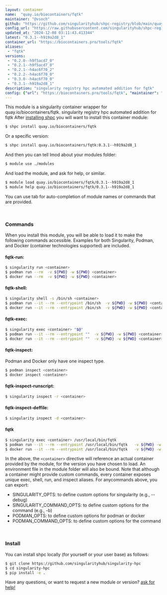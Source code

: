 ```yaml
---
layout: container
name:  "quay.io/biocontainers/fqtk"
maintainer: "@vsoch"
github: "https://github.com/singularityhub/shpc-registry/blob/main/quay.io/biocontainers/fqtk/container.yaml"
config_url: "https://raw.githubusercontent.com/singularityhub/shpc-registry/main/quay.io/biocontainers/fqtk/container.yaml"
updated_at: "2024-12-08 03:11:43.413344"
latest: "0.3.1--h919a2d8_1"
container_url: "https://biocontainers.pro/tools/fqtk"
aliases:
 - "fqtk"
versions:
 - "0.2.0--h9f5acd7_0"
 - "0.2.1--h9f5acd7_0"
 - "0.2.1--h4ac6f70_2"
 - "0.2.2--h4ac6f70_0"
 - "0.3.0--h4ac6f70_0"
 - "0.3.1--h919a2d8_1"
description: "singularity registry hpc automated addition for fqtk"
config: {"url": "https://biocontainers.pro/tools/fqtk", "maintainer": "@vsoch", "description": "singularity registry hpc automated addition for fqtk", "latest": {"0.3.1--h919a2d8_1": "sha256:58205d903801042d4475f1bc3566a35d8cc2a9673228f7052b7ac4dfce5906c4"}, "tags": {"0.2.0--h9f5acd7_0": "sha256:14bdfc6ceba1585638ccf09033dfe68882bd0bf75ee5f807596e9d6676f5cbcd", "0.2.1--h9f5acd7_0": "sha256:baae6d9c3f50c13121c651915174c300164a405b06aabe53c69ff9e58f3f2bc5", "0.2.1--h4ac6f70_2": "sha256:aff0201fcaa402c80df6127cfcbc22327e226b01fe19b3871b1e654009a35702", "0.2.2--h4ac6f70_0": "sha256:5c8e2e815530c5e35f7655a9f7984a7b7302f1186749ff47078b5155a4f0354e", "0.3.0--h4ac6f70_0": "sha256:809c83bb231e162e219b8bb68150ee4bd24dc0d058a82d6c755d4a747b2727fd", "0.3.1--h919a2d8_1": "sha256:58205d903801042d4475f1bc3566a35d8cc2a9673228f7052b7ac4dfce5906c4"}, "docker": "quay.io/biocontainers/fqtk", "aliases": {"fqtk": "/usr/local/bin/fqtk"}}
---
```


This module is a singularity container wrapper for quay.io/biocontainers/fqtk.
singularity registry hpc automated addition for fqtk
After [installing shpc](#install) you will want to install this container module:


```bash
$ shpc install quay.io/biocontainers/fqtk
```

Or a specific version:

```bash
$ shpc install quay.io/biocontainers/fqtk:0.3.1--h919a2d8_1
```

And then you can tell lmod about your modules folder:

```bash
$ module use ./modules
```

And load the module, and ask for help, or similar.

```bash
$ module load quay.io/biocontainers/fqtk/0.3.1--h919a2d8_1
$ module help quay.io/biocontainers/fqtk/0.3.1--h919a2d8_1
```

You can use tab for auto-completion of module names or commands that are provided.

<br>

### Commands

When you install this module, you will be able to load it to make the following commands accessible.
Examples for both Singularity, Podman, and Docker (container technologies supported) are included.

#### fqtk-run:

```bash
$ singularity run <container>
$ podman run --rm  -v ${PWD} -w ${PWD} <container>
$ docker run --rm  -v ${PWD} -w ${PWD} <container>
```

#### fqtk-shell:

```bash
$ singularity shell -s /bin/sh <container>
$ podman run --it --rm --entrypoint /bin/sh  -v ${PWD} -w ${PWD} <container>
$ docker run --it --rm --entrypoint /bin/sh  -v ${PWD} -w ${PWD} <container>
```

#### fqtk-exec:

```bash
$ singularity exec <container> "$@"
$ podman run --it --rm --entrypoint ""  -v ${PWD} -w ${PWD} <container> "$@"
$ docker run --it --rm --entrypoint ""  -v ${PWD} -w ${PWD} <container> "$@"
```

#### fqtk-inspect:

Podman and Docker only have one inspect type.

```bash
$ podman inspect <container>
$ docker inspect <container>
```

#### fqtk-inspect-runscript:

```bash
$ singularity inspect -r <container>
```

#### fqtk-inspect-deffile:

```bash
$ singularity inspect -d <container>
```


#### fqtk

```bash
$ singularity exec <container> /usr/local/bin/fqtk
$ podman run --it --rm --entrypoint /usr/local/bin/fqtk   -v ${PWD} -w ${PWD} <container> -c " $@"
$ docker run --it --rm --entrypoint /usr/local/bin/fqtk   -v ${PWD} -w ${PWD} <container> -c " $@"
```



In the above, the `<container>` directive will reference an actual container provided
by the module, for the version you have chosen to load. An environment file in the
module folder will also be bound. Note that although a container
might provide custom commands, every container exposes unique exec, shell, run, and
inspect aliases. For anycommands above, you can export:

 - SINGULARITY_OPTS: to define custom options for singularity (e.g., --debug)
 - SINGULARITY_COMMAND_OPTS: to define custom options for the command (e.g., -b)
 - PODMAN_OPTS: to define custom options for podman or docker
 - PODMAN_COMMAND_OPTS: to define custom options for the command

<br>

### Install

You can install shpc locally (for yourself or your user base) as follows:

```bash
$ git clone https://github.com/singularityhub/singularity-hpc
$ cd singularity-hpc
$ pip install -e .
```

Have any questions, or want to request a new module or version? [ask for help!](https://github.com/singularityhub/singularity-hpc/issues)